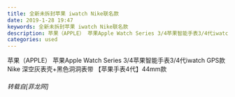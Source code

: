 ```yaml
---
title: 全新未拆封苹果 iwatch Nike联名款
date: 2019-1-28 19:47
keywords: 全新未拆封苹果 iwatch Nike联名款
description: 苹果（APPLE） 苹果Apple Watch Series 3/4苹果智能手表3/4代iwatch GPS款 Nike 深空灰表壳+黑色洞洞表带 【苹果手表4代】44mm款
categories: used
---
```

<td class="t_f" id="postmessage_2834461">

苹果（APPLE） 苹果Apple Watch Series 3/4苹果智能手表3/4代iwatch GPS款 Nike 深空灰表壳+黑色洞洞表带 【苹果手表4代】44mm款</td>
###### 转载自[菲龙网]